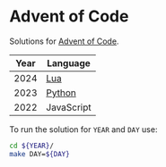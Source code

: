 # Advent of Code
Solutions for [Advent of Code](https://adventofcode.com/).

| Year | Language |
| ---- | --- |
| 2024 | [Lua](https://www.lua.org/) |
| 2023 | [Python](https://www.python.org/) |
| 2022 | JavaScript |

To run the solution for `YEAR` and `DAY` use:
```bash
cd ${YEAR}/
make DAY=${DAY}
```
